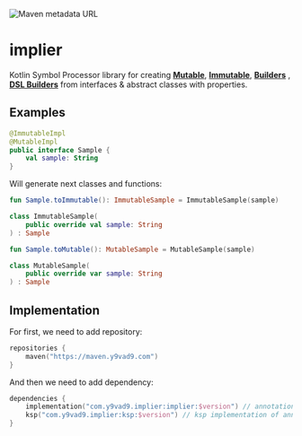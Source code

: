![Maven metadata URL](https://img.shields.io/maven-metadata/v?label=%24version&metadataUrl=https%3A%2F%2Fmaven.y9vad9.com%2Fcom%2Fy9vad9%2Fimplier%2Fimplier%2Fmaven-metadata.xml)

# implier

Kotlin Symbol Processor library for creating **[
Mutable](https://github.com/y9vad9/implier/blob/fb5cba3c62defe23ce5773287fc9f37367d800fd/src/main/kotlin/com/y9vad9/implier/annotations.kt#L10)**, 
**[Immutable](https://github.com/y9vad9/implier/blob/fb5cba3c62defe23ce5773287fc9f37367d800fd/src/main/kotlin/com/y9vad9/implier/annotations.kt#L18)**, 
**[Builders](https://github.com/y9vad9/implier/blob/fb5cba3c62defe23ce5773287fc9f37367d800fd/src/main/kotlin/com/y9vad9/implier/annotations.kt#L35)**
, **[DSL Builders](https://github.com/y9vad9/implier/blob/1.0.1/src/main/kotlin/com/y9vad9/implier/annotations.kt#L50)**
from interfaces & abstract classes with properties.

## Examples

```kotlin
@ImmutableImpl
@MutableImpl
public interface Sample {
    val sample: String
}
```

Will generate next classes and functions:

```kotlin
fun Sample.toImmutable(): ImmutableSample = ImmutableSample(sample)

class ImmutableSample(
    public override val sample: String
) : Sample

fun Sample.toMutable(): MutableSample = MutableSample(sample)

class MutableSample(
    public override var sample: String
) : Sample
```

## Implementation

For first, we need to add repository:

```kotlin
repositories {
    maven("https://maven.y9vad9.com")
}
```

And then we need to add dependency:

```kotlin
dependencies {
    implementation("com.y9vad9.implier:implier:$version") // annotations
    ksp("com.y9vad9.implier:ksp:$version") // ksp implementation of annotations
}
```
